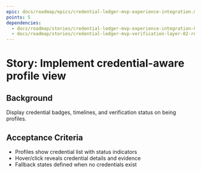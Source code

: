 ```yaml
---
epic: docs/roadmap/epics/credential-ledger-mvp-experience-integration.md
points: 5
dependencies:
  - docs/roadmap/stories/credential-ledger-mvp-experience-integration-02-design-system.md
  - docs/roadmap/stories/credential-ledger-mvp-verification-layer-02-resolver-implementation.md
---
```

# Story: Implement credential-aware profile view

## Background
Display credential badges, timelines, and verification status on being profiles.

## Acceptance Criteria
- Profiles show credential list with status indicators
- Hover/click reveals credential details and evidence
- Fallback states defined when no credentials exist

